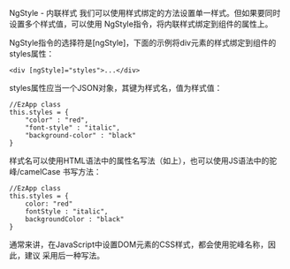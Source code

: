 NgStyle - 内联样式
我们可以使用样式绑定的方法设置单一样式。但如果要同时设置多个样式值，可以使用 NgStyle指令，将内联样式绑定到组件的属性上。

NgStyle指令的选择符是[ngStyle]，下面的示例将div元素的样式绑定到组件的 styles属性：

    <div [ngStyle]="styles">...</div>
styles属性应当一个JSON对象，其键为样式名，值为样式值：

    //EzApp class
    this.styles = {
        "color" : "red",
        "font-style" : "italic",
        "background-color" : "black"
    }
样式名可以使用HTML语法中的属性名写法（如上），也可以使用JS语法中的驼峰/camelCase 书写方法：

    //EzApp class
    this.styles = {
        color: "red"
        fontStyle : "italic",
        backgroundColor : "black"
    }
通常来讲，在JavaScript中设置DOM元素的CSS样式，都会使用驼峰名称，因此，建议 采用后一种写法。